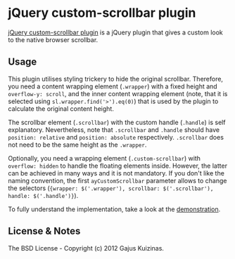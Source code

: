 # jQuery custom-scrollbar plugin

[jQuery custom-scrollbar plugin](https://github.com/gajus/custom-scrollbar/) is a jQuery plugin that gives a custom look to the native browser scrollbar.

## Usage

This plugin utilises styling trickery to hide the original scrollbar. Therefore, you need a content wrapping element (`.wrapper`) with a fixed height and `overflow-y: scroll`, and the inner content wrapping element (note, that it is selected using `sl.wrapper.find('>').eq(0)`) that is used by the plugin to calculate the original content height.

The scrollbar element (`.scrollbar`) with the custom handle (`.handle`) is self explanatory. Nevertheless, note that `.scrollbar` and `.handle` should have `position: relative` and `position: absolute` respectively. `.scrollbar` does not need to be the same height as the `.wrapper`.

Optionally, you need a wrapping element (`.custom-scrollbar`) with `overflow: hidden` to handle the floating elements inside. However, the latter can be achieved in many ways and it is not mandatory. If you don't like the naming convention, the first `ayCustomScrollbar` parameter allows to change the selectors (`{wrapper: $('.wrapper'), scrollbar: $('.scrollbar'), handle: $('.handle')}`).

To fully understand the implementation, take a look at the [demonstration](https://dev.anuary.com/680a3c94-9651-550f-abca-e853613eb9ce/).

## License & Notes

The BSD License - Copyright (c) 2012 Gajus Kuizinas.